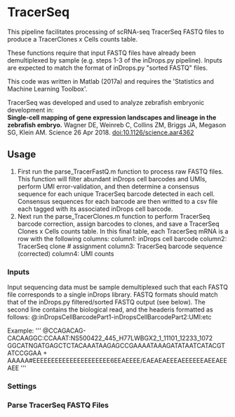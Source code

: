 TracerSeq
=========

This pipeline facilitates processing of scRNA-seq TracerSeq FASTQ files to produce a TracerClones x Cells counts table.  

These functions require that input FASTQ files have already been demultiplexed by sample (e.g. steps 1-3 of the inDrops.py pipeline). Inputs are expected to match the format of inDrops.py "sorted FASTQ" files.  

This code was written in Matlab (2017a) and requires the 'Statistics and Machine Learning Toolbox'.

TracerSeq was developed and used to analyze zebrafish embryonic development in:  
**Single-cell mapping of gene expression landscapes and lineage in the zebrafish embryo.**  Wagner DE, Weinreb C, Collins ZM, Briggs JA, Megason SG, Klein AM. Science 26 Apr 2018. [doi:10.1126/science.aar4362](http://science.sciencemag.org/content/early/2018/04/25/science.aar4362)

## Usage ##

1. First run the parse_TracerFastQ.m function to process raw FASTQ files. This function will filter abundant inDrops cell barcodes and UMIs, perform UMI error-validation, and then determine a consensus sequence for each unique TracerSeq barcode detected in each cell. Consensus sequences for each barcode are then writted to a csv file each tagged with its associated inDrops cell barcode.
2. Next run the parse_TracerClones.m function to perform TracerSeq barcode correction, assign barcodes to clones, and save a TracerSeq Clones x Cells counts table.  In this final table, each TracerSeq mRNA is a row with the following columns:
	column1: inDrops cell barcode 
	column2: TracerSeq clone # assignment
	column3: TracerSeq barcode sequence (corrected)
	column4: UMI counts

### Inputs ###

Input sequencing data must be sample demultiplexed such that each FASTQ file corresponds to a single inDrops library.  FASTQ formats should match that of the inDrops.py filtered/sorted FASTQ output (see below).  The second line contains the biological read, and the headeris formatted as follows: 
@:inDropsCellBarcodePart1-inDropsCellBarcodePart2:UMI:etc

Example:
'''
@CCAGACAG-CACAAGGC:CCAAAT:NS500422_445_H77LWBGX2_1_11101_12233_1072
GGCATNGATGAGCTCTACAAATAAGAGCCGAAAATAAAGATATAATCATACGTATCCGGAA
+
AAAAA#EEEEEEEEEEEEEEEEEEEEE6EEAEEEE/EAEAEAEEEAEEEEEEAEEAEEAEE
'''

### Settings ###

### Parse TracerSeq FASTQ Files ###











